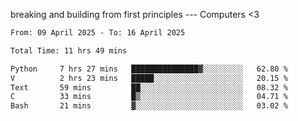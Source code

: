 breaking and building from first principles --- Computers <3

<!--START_SECTION:waka-->

```txt
From: 09 April 2025 - To: 16 April 2025

Total Time: 11 hrs 49 mins

Python     7 hrs 27 mins   ███████████████▓░░░░░░░░░   62.80 %
V          2 hrs 23 mins   █████░░░░░░░░░░░░░░░░░░░░   20.15 %
Text       59 mins         ██░░░░░░░░░░░░░░░░░░░░░░░   08.32 %
C          33 mins         █▒░░░░░░░░░░░░░░░░░░░░░░░   04.71 %
Bash       21 mins         ▓░░░░░░░░░░░░░░░░░░░░░░░░   03.02 %
```

<!--END_SECTION:waka-->
